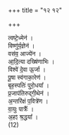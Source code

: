 +++
title = "१२ १२"

+++
<div class="js_include" url="/vedAH_yajuH/taittirIyam/AraNyakam/sarva-prastutiH/03_chAturhotra-chayanAdi/12"  newLevelForH1="1" includeTitle="true">


त्वष्टे॒ध्मेन॑ ।  
विष्णु॑र्य॒ज्ञेन॑ ।  
वस॑व॒ आज्ये॑न ।  
आ॒दि॒त्या दख्षि॑णाभिः ।  
विश्वे॑ दे॒वा ऊ॒र्जा ।  
पू॒षा स्व॑गाका॒रेण॑ ।  
बृह॒स्पतिः॑ पुरो॒धया᳚ ।  
प्र॒जाप॑तिरुद्गी॒थेन॑ ।  
अ॒न्तरि॑क्षं प॒वित्रे॑ण ।  
वा॒युः पात्रैः᳚ ।  
अ॒हꣵ श्र॒द्धया᳚ ।  
(12)  

</div>
